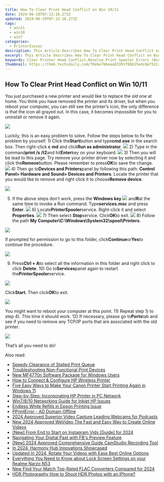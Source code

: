 ```yaml
---
title: How To Clear Print Head Conflict on Win 10/11
date: 2024-06-28T07:13:18.273Z
updated: 2024-06-29T07:13:18.273Z
tags:
  - win11
  - win10
  - win7
categories:
  - PrinterIssues
description: This Article Describes How To Clear Print Head Conflict on Win 10/11
excerpt: This Article Describes How To Clear Print Head Conflict on Win 10/11
keywords: Clear Printer Head Conflict,Resolve Print Spooler Errors (Win 10/11),Windows Printer Driver Fix,Print Head Conflict Windows 10/11,Windows 10/11 Printer Troubleshooting Guide,Fix Windows Print Conflicts,Printer Spooler Repair (Win 10/11)
thumbnail: https://thmb.techidaily.com/f0ebe7bbeaa83391f6bb15edc8e752caf5cabced73b47f7e6c93255938daeeee.jpg
---
```


## How To Clear Print Head Conflict on Win 10/11

You just purchased a new printer and would like to replace the old one at home. You think you have removed the printer and its driver, but when you reboot your computer, you can still see the printer’s icon, the only difference is that the icon all grayed out. In this case, it becomes impossible for you to uninstall or remove it again.

![](https://images.drivereasy.com/wp-content/uploads/2016/08/printer-grey-out.png)

Luckily, this is an easy problem to solve. Follow the steps below to fix the problem by yourself. 1) Click the**Start**button and type**cmd.exe** in the search box. Then right-click **c** **md** and click**Run as administrator**. ![](https://images.drivereasy.com/wp-content/uploads/2016/08/run-ad-administrator.jpg) 2) Type in the command**print /s /t2**and hit**Enter**key on your keyboard. ![](https://images.drivereasy.com/wp-content/uploads/2016/08/printui-s-t2.png) 3) Then you will be lead to this page. Try remove your printer driver now by selecting it and click the**Remove**button. Please remember to press**OK**to save the change. ![](https://images.drivereasy.com/wp-content/uploads/2016/08/remove-printer.jpg) 4) Then go to**Devices and Printers**panel by following this path: **Control Panel> Hardware and Sound> Devices and Printers**. Locate the printer that you would like to remove and right click it to choose**Remove device**.

![](https://images.drivereasy.com/wp-content/uploads/2016/08/remove-device.jpg)

5) If the above steps don’t work, press the   **Windows key ![](https://images.drivereasy.com/wp-content/uploads/2016/08/windows-key.png)** and**R**at the same time to invoke a Run command. Type**services.msc** and press **Enter**. ![](https://images.drivereasy.com/wp-content/uploads/2016/08/services-msc-in-run.png) 6) Locate**PrinterSpooler**service. Right-click it and select **Properties**. ![](https://images.drivereasy.com/wp-content/uploads/2016/08/printerspooler-service.jpg) 7) Then select **Stop**service. Click**OK**to exit. ![](https://images.drivereasy.com/wp-content/uploads/2016/08/stop-printer-service.png) 8) Follow the path **My Computer\\C:\\Windows\\System32\\spool\\Printers**.

![](https://images.drivereasy.com/wp-content/uploads/2016/08/printer-folder-600x281.jpg)

If prompted for permission to go to this folder, click**Continue**or**Yes**to continue the procedure.

![](https://images.drivereasy.com/wp-content/uploads/2016/08/img_57b4334888efa.png)

9) Press**Ctrl + A**to select all the information in this folder and right click to click **Delete**. 10) Go to**Services**panel again to restart the**PrinterSpooler**service.

![](https://images.drivereasy.com/wp-content/uploads/2016/08/printer-service-restart.jpg)

Click**Start**. Then click**OK**to exit.

![](https://images.drivereasy.com/wp-content/uploads/2016/08/restart-services-printer.png)

You might want to reboot your computer at this point. 11) Repeat step 1) to step 4). This time it should work. 12) If necessary, please go to**Ports**tab and see if you need to remove any TCP/IP ports that are associated with the old printer.

![](https://images.drivereasy.com/wp-content/uploads/2016/08/remove-port.jpg)

That’s all you need to do!

<ins class="adsbygoogle"
     style="display:block"
     data-ad-format="autorelaxed"
     data-ad-client="ca-pub-7571918770474297"
     data-ad-slot="1223367746"></ins>



<ins class="adsbygoogle"
     style="display:block"
     data-ad-client="ca-pub-7571918770474297"
     data-ad-slot="8358498916"
     data-ad-format="auto"
     data-full-width-responsive="true"></ins>

<span class="atpl-alsoreadstyle">Also read:</span>
<div><ul>
<li><a href="https://printer-issues.techidaily.com/speedy-clearance-of-stalled-print-queue/"><u>Speedy Clearance of Stalled Print Queue</u></a></li>
<li><a href="https://printer-issues.techidaily.com/troubleshooting-non-functional-print-devices/"><u>Troubleshooting Non-Functional Print Devices</u></a></li>
<li><a href="https://printer-issues.techidaily.com/new-mf4770n-software-package-for-windows-users/"><u>New MF4770n Software Package for Windows Users</u></a></li>
<li><a href="https://printer-issues.techidaily.com/how-to-connect-and-configure-hp-wireless-printer/"><u>How to Connect & Configure HP Wireless Printer</u></a></li>
<li><a href="https://printer-issues.techidaily.com/five-easy-ways-to-make-your-canon-printer-start-printing-again-in-windows-11/"><u>Five Easy Ways to Make Your Canon Printer Start Printing Again in Windows 11</u></a></li>
<li><a href="https://printer-issues.techidaily.com/step-by-step-incorporating-hp-printer-in-pc-network/"><u>Step-by-Step: Incorporating HP Printer in PC Network</u></a></li>
<li><a href="https://printer-issues.techidaily.com/win7810-networking-guide-for-inkjet-hp-issues/"><u>Win7/8/10 Networking Guide for Inkjet HP Issues</u></a></li>
<li><a href="https://printer-issues.techidaily.com/endless-white-refills-in-epson-printing-issue/"><u>Endless White Refills in Epson Printing Issue</u></a></li>
<li><a href="https://printer-issues.techidaily.com/pprinterror-ad-domain-offline/"><u>PPrintError - AD Domain Offline</u></a></li>
<li><a href="https://fox-helps.techidaily.com/2024-approved-superior-video-capture-leading-webcams-for-podcasts/"><u>2024 Approved  Superior Video Capture  Leading Webcams for Podcasts</u></a></li>
<li><a href="https://video-content-creator.techidaily.com/new-2024-approved-wevideo-the-fast-and-easy-way-to-create-online-videos/"><u>New 2024 Approved WeVideo The Fast and Easy Way to Create Online Videos</u></a></li>
<li><a href="https://instagram-video-recordings.techidaily.com/new-from-end-to-start-on-instagram-vids-guide-for-2024/"><u>[New] From End to Start on Instagram Vids [Guide] for 2024</u></a></li>
<li><a href="https://extra-resources.techidaily.com/navigating-your-digital-past-with-fbs-preview-feature/"><u>Navigating Your Digital Past with FB's Preview Feature</u></a></li>
<li><a href="https://video-screen-grab.techidaily.com/new-2024-approved-comprehensive-guide-camstudio-recording-tool/"><u>[New] 2024 Approved  Comprehensive Guide  CamStudio Recording Tool</u></a></li>
<li><a href="https://digital-screen-recording.techidaily.com/in-2024-harmony-hub-innovations-showcased/"><u>In 2024, Harmony Hub  Innovations Showcased</u></a></li>
<li><a href="https://smart-video-editing.techidaily.com/updated-in-2024-rotate-your-videos-with-ease-best-online-options/"><u>Updated In 2024, Rotate Your Videos with Ease Best Online Options</u></a></li>
<li><a href="https://easy-unlock-android.techidaily.com/everything-you-need-to-know-about-lock-screen-settings-on-your-realme-narzo-n53-by-drfone-android/"><u>Everything You Need to Know about Lock Screen Settings on your Realme Narzo N53</u></a></li>
<li><a href="https://ai-video-apps.techidaily.com/new-find-your-match-top-rated-flac-converters-compared-for-2024/"><u>New Find Your Match Top-Rated FLAC Converters Compared for 2024</u></a></li>
<li><a href="https://extra-lessons.techidaily.com/hdr-photography-how-to-shoot-hdr-photos-with-an-iphone/"><u>HDR Photography  How to Shoot HDR Photos with an iPhone?</u></a></li>
</ul></div>

